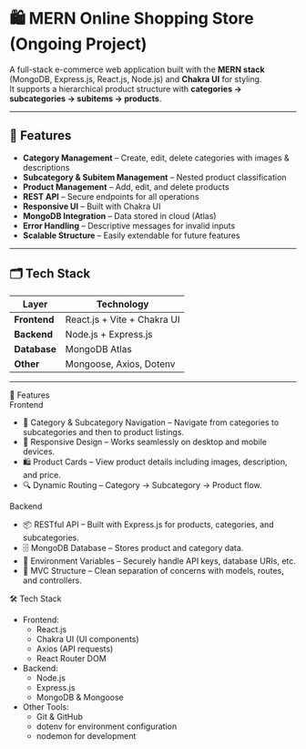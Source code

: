 # 🛍️ MERN Online Shopping Store (Ongoing Project)

A full-stack e-commerce web application built with the **MERN stack** (MongoDB, Express.js, React.js, Node.js) and **Chakra UI** for styling.  
It supports a hierarchical product structure with **categories → subcategories → subitems → products**.

---

## 🚀 Features

- **Category Management** – Create, edit, delete categories with images & descriptions
- **Subcategory & Subitem Management** – Nested product classification
- **Product Management** – Add, edit, and delete products
- **REST API** – Secure endpoints for all operations
- **Responsive UI** – Built with Chakra UI
- **MongoDB Integration** – Data stored in cloud (Atlas)
- **Error Handling** – Descriptive messages for invalid inputs
- **Scalable Structure** – Easily extendable for future features

---

## 🗂️ Tech Stack

| Layer       | Technology |
|-------------|------------|
| **Frontend** | React.js + Vite + Chakra UI |
| **Backend**  | Node.js + Express.js |
| **Database** | MongoDB Atlas |
| **Other**    | Mongoose, Axios, Dotenv |

---


🚀 Features  
Frontend  
- 📂 Category & Subcategory Navigation – Navigate from categories to subcategories and then to product listings.  
- 📱 Responsive Design – Works seamlessly on desktop and mobile devices.  
- 🛍 Product Cards – View product details including images, description, and price.  
- 🔍 Dynamic Routing – Category → Subcategory → Product flow.  

Backend  
- 📦 RESTful API – Built with Express.js for products, categories, and subcategories.  
- 🗄 MongoDB Database – Stores product and category data.  
- 🔐 Environment Variables – Securely handle API keys, database URIs, etc.  
- 📜 MVC Structure – Clean separation of concerns with models, routes, and controllers.  

🛠 Tech Stack  
- Frontend:  
  - React.js  
  - Chakra UI (UI components)  
  - Axios (API requests)  
  - React Router DOM  
- Backend:  
  - Node.js  
  - Express.js  
  - MongoDB & Mongoose  
- Other Tools:  
  - Git & GitHub  
  - dotenv for environment configuration  
  - nodemon for development  






